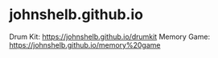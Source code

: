 # johnshelb.github.io

Drum Kit:  https://johnshelb.github.io/drumkit
Memory Game: https://johnshelb.github.io/memory%20game
